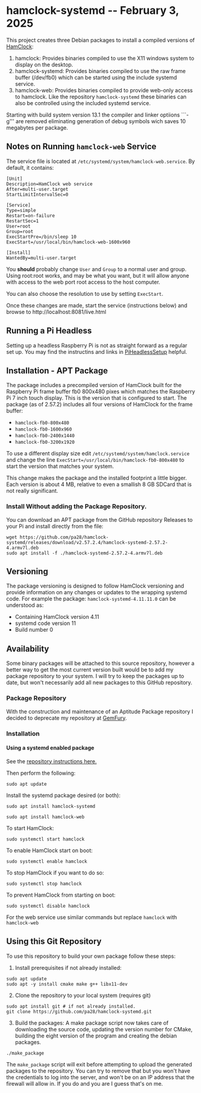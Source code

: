 # hamclock-systemd -- February 3, 2025

This project creates three Debian packages to install a compiled versions of
[HamClock](https://www.clearskyinstitute.com/ham/HamClock/):
1. hamclock: Provides binaries compiled to use the X11 windows system to display on the desktop.
2. hamclock-systemd: Provides binaries compiled to use the raw frame buffer (/dev/fb0) which
can be started using the include systemd service.
3. hamclock-web: Provides binaries compiled to provide web-only access to hamclock. Like the
repository `hamclock-systemd` these binaries can also be controlled using the included systemd
service.

Starting with build system version 13.1 the compiler and linker optiions ```-g''' are removed
eliminating generation of debug symbols wich saves 10 megabytes per package.

## Notes on Running `hamclock-web` Service

The service file is located at `/etc/systemd/system/hamclock-web.service`. By default, it
contains:
```
[Unit]
Description=HamClock web service
After=multi-user.target
StartLimitIntervalSec=0

[Service]
Type=simple
Restart=on-failure
RestartSec=1
User=root
Group=root
ExecStartPre=/bin/sleep 10
ExecStart=/usr/local/bin/hamclock-web-1600x960

[Install]
WantedBy=multi-user.target
```
You **should** probably change `User` and `Group` to a normal user and group. Using root:root works, and
may be what you want, but it will allow anyone with access to the web port root access to the host
computer.

You can also choose the resolution to use by setting `ExecStart`.

Once these changes are made, start the service (instructions below) and browse to http://localhost:8081/live.html

## Running a Pi Headless

Setting up a headless Raspberry Pi is not as straight forward as a regular set up.
You may find the instructins and links in
[PiHeadlessSetup](https://github.com/pa28/hamclock-systemd/blob/main/PiHeadlessSetup.md)
helpful.

## Installation - APT Package

The package includes a precompiled version of HamClock built for the
Raspberry Pi frame buffer fb0 800x480 pixes which matches the Raspberry Pi
7 inch touch display. This is the version that is configured to start.
The package (as of 2.57.2) includes all four versions of HamClock for the
frame buffer:
* `hamclock-fb0-800x480`
* `hamclock-fb0-1600x960`
* `hamclock-fb0-2400x1440`
* `hamclock-fb0-3200x1920`

To use a different display size edit `/etc/systemd/system/hamclock.service`
and change the line `ExecStart=/usr/local/bin/hamclock-fb0-800x480` to
start the version that matches your system.

This change makes the package and the installed footprint a little bigger.
Each version is about 4 MB, relative to even a smallish 8 GB SDCard that is not
really significant.

### Install Without adding the Package Repository.

You can download an APT package from the GitHub repository Releases to your Pi and
install directly from the file:
```
wget https://github.com/pa28/hamclock-systemd/releases/download/v2.57.2.4/hamclock-systemd-2.57.2-4.armv7l.deb
sudo apt install -f ./hamclock-systemd-2.57.2-4.armv7l.deb
```

## Versioning

The package versioning is designed to follow HamClock versioning and
provide information on any changes or updates to the wrapping systemd
code. For example the package: `hamclock-systemd-4.11.11.0` can be
understood as:
* Containing HamClock version 4.11
* systemd code version 11
* Build number 0

## Availability

Some binary packages will be attached to this source repository, however
a better way to get the most current version built would be to add my
package repository to your system. I will try to keep the packages up
to date, but won't necessarily add all new packages to this GitHub
repository.

### Package Repository

With the construction and maintenance of an Aptitude Package repository I
decided to deprecate my repository at [GemFury](https://gemfury.com/).

### Installation

#### Using a systemd enabled package

See the [repository instructions here.](https://pa28.github.io/Repository)

Then perform the following:
```
sudo apt update
```
Install the systemd package desired (or both):
```
sudo apt install hamclock-systemd
```
```
sudo apt install hamclock-web
```
To start HamClock:
```
sudo systemctl start hamclock
```
To enable HamClock start on boot:
```
sudo systemctl enable hamclock
```
To stop HamClock if you want to do so:
```
sudo systemctl stop hamclock
```
To prevent HamClock from starting on boot:
```
sudo systemctl disable hamclock
```

For the web service use similar commands but replace `hamclock` with `hamclock-web`

## Using this Git Repository

To use this repository to build your own package follow these steps:

1. Install prerequisites if not already installed:
```
sudo apt update
sudo apt -y install cmake make g++ libx11-dev
```
2. Clone the repository to your local system (requires git)
```
sudo apt install git # if not already installed.
git clone https://github.com/pa28/hamclock-systemd.git
```

3. Build the packages:
A make package script now takes care of downloading the source code,
updating the version number for CMake, building the eight version of
the program and creating the debian packages.
```
./make_package
```
The ```make_package``` script will exit before attempting to upload the
generated packages to the repository. You can try to remove that but
you won't have the credentials to log into the server, and won't be
on an IP address that the firewall will allow in. If you do and you are
I guess that's on me.
